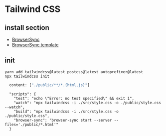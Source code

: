 # Tailwind CSS

## install section

- [BrowserSync](https://cly7796.net/blog/other/try-to-use-the-browsersync-to-start-the-local-server/)
- [BrowserSync template](https://akshaykhot.com/tailwind-with-browsersync/)

## init

```
yarn add tailwindcss@latest postcss@latest autoprefixer@latest
npx tailwindcss init
```

```js:tailwind.config.js
  content: ["./public/**/*.{html,js}"]
```

```json:package
  "scripts": {
    "test": "echo \"Error: no test specified\" && exit 1",
    "watch": "npx tailwindcss -i ./src/style.css -o ./public/style.css --watch",
    "build": "npx tailwindcss -i ./src/style.css -o ./public/style.css",
    "browser-sync": "browser-sync start --server --files='./public/*.html'"
  }
```
